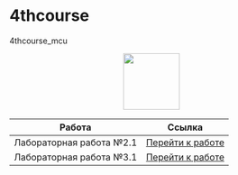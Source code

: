 # 4thcourse
4thcourse_mcu

<div id="header" align="center">
  <img src="https://media.giphy.com/media/M9gbBd9nbDrOTu1Mqx/giphy.gif" width="100"/>
</div>


| Работа | Ссылка |
|--------|--------|
| Лабораторная работа №2.1 | [Перейти к работе](/ЛР2.1_ЧеренковИР.pdf) |
| Лабораторная работа №3.1 | [Перейти к работе](/lab_3.md) |
